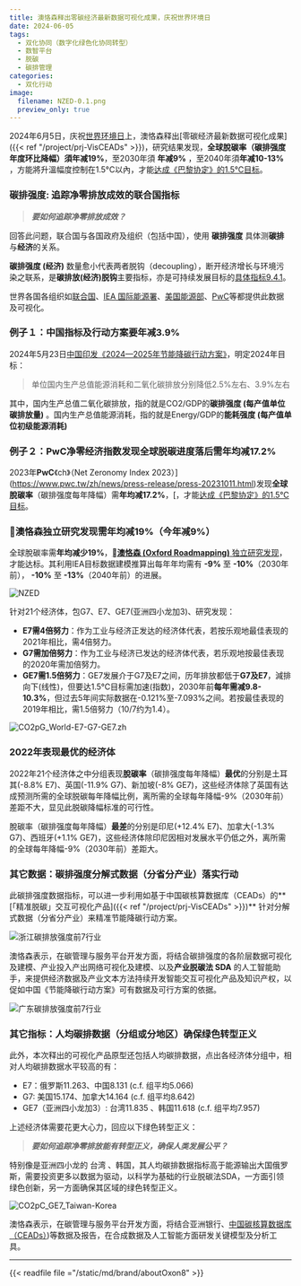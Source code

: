 ```yaml
---
title: 澳恪森释出零碳经济最新数据可视化成果，庆祝世界环境日
date: 2024-06-05
tags:
  - 双化协同（数字化绿色化协同转型）
  - 数智平台
  - 脱碳
  - 碳排管理
categories:
  - 双化行动
image:
  filename: NZED-0.1.png
  preview_only: true
---
```


2024年6月5日，庆祝[世界环境日](https://www.un.org/zh/observances/environment-day)上，澳恪森释出[零碳经济最新数据可视化成果]({{< ref "/project/prj-VisCEADs" >}})，研究结果发现，**全球脫碳率（碳排强度年度环比降幅）**須**年减19%**，至2030年須 **年减9%** ，至2040年須**年减10-13%** ，方能將升溫幅度控制在1.5°C以內，才能[达成《巴黎协定》的1.5℃目标](https://www.unep.org/interactives/emissions-gap-report/2023/zh/)。

<!--more-->

### 碳排强度: 追踪净零排放成效的联合国指标

> _**要如何追踪净零排放成效？**_

回答此问题，联合国与各国政府及组织（包括中国），使用 **碳排强度** 具体测**碳排**与**经济**的关系。

**碳排强度 (经济)** 数量愈小代表两者脱钩（decoupling），断开经济增长与环境污染之联系，是**碳排放(经济)脱钩**主要指标，亦是可持续发展目标的[具体指标9.4.1](https://w3.unece.org/SDG/en/Indicator?id=28)。

世界各国各组织如[联合国](https://w3.unece.org/SDG/en/Indicator?id=28)、[IEA 国际能源署](https://www.iea.org/data-and-statistics/charts/co2-emissions-intensity-of-gdp-1990-2021)、[美国能源部](https://www.energy.gov/articles/interactive-energy-intensity-and-carbon-intensity-numbers)、[PwC](https://www.pwc.co.uk/services/sustainability-climate-change/insights/net-zero-economy-index.html)等都提供此数据及可视化。

### 例子１：中国指标及行动方案要年减3.9%
2024年5月23日[中国印发《2024—2025年节能降碳行动方案》](https://www.gov.cn/zhengce/content/202405/content_6954322.htm)，明定2024年目标：

> 单位国内生产总值能源消耗和二氧化碳排放分别降低2.5%左右、3.9%左右

其中，国内生产总值二氧化碳排放，指的就是CO2/GDP的**碳排强度 (每产值单位碳排放量)** 。国内生产总值能源消耗，指的就是Energy/GDP的**能耗强度 (每产值单位初级能源消耗)**

### 例子２：PwC净零经济指数发现全球脱碳进度落后需**年均减17.2%**
2023年**PwC**《ch》（Net Zeronomy Index 2023）](https://www.pwc.tw/zh/news/press-release/press-20231011.html)发现**全球脫碳率**（碳排强度每年降幅）需**年均减17.2%**，[，才能[达成《巴黎协定》的1.5℃目标](https://www.unep.org/interactives/emissions-gap-report/2023/zh/)。

### 🅭澳恪森独立研究发现需**年均减19%**（今年减9%）　
全球脫碳率需**年均减少19%**，[**🅭澳恪森 (Oxford Roadmapping)** 独立研究发现](https://oxon8.netlify.app/visualization/prj-visNetZero/index.zh)，才能达标。其利用IEA目标数据建模推算出每年年均需有 **-9%** 至 **-10%**（2030年前）， **-10%** 至 **-13%**（2040年前）的进展。

![NZED](NZED-0.1.png)

针对21个经济体，包G7、E7、GE7(亚洲四小龙加3)、研究发现：
* **E7需4倍努力**：作为工业与经济正发达的经济体代表，若按乐观地最佳表现的2021年相比，需4倍努力。
* **G7需加倍努力**：作为工业与经济已发达的经济体代表，若乐观地按最佳表现的2020年需加倍努力。
* **GE7需1.5倍努力**：GE7发展介于G7及E7之间，历年排放都低于**G7及E7**，減排向下(线性)，但要达1.5℃目标需加速(指数)，2030年前**每年需减9.8-10.3%**，但过去5年间实际数据在-0.121%至-7.093%之间。若按最佳表现的2019年相比，需1.5倍努力（10/7约为1.4）。

![CO2pG_World-E7-G7-GE7.zh](CO2pG_World-E7-G7-GE7.zh.png)

### 2022年表现最优的经济体
2022年21个经济体之中分组表现**脫碳率**（碳排强度每年降幅）**最优**的分别是土耳其(-8.8% E7)、英国(-11.9% G7)、新加坡(-8% GE7)，这些经济体除了英国有达成预测所需的全球脱碳每年降幅比例，离所需的全球每年降幅-9%（2030年前）差距不大，显见此脱碳降幅标准的可行性。

脫碳率（碳排强度每年降幅）**最差**的分别是印尼(+12.4% E7)、加拿大(-1.3% G7)、西班牙(+1.1% GE7)，这些经济体除印尼因相对发展水平仍低之外，离所需的全球每年降幅-9%（2030年前）差距大。

### 其它数据：碳排强度分解式数据（分省分产业）落实行动

此碳排强度数据指标，可以进一步利用如基于中国碳核算数据库（CEADs）的**[「精准脱碳」交互可视化产品]({{< ref "/project/prj-VisCEADs" >}})** 针对分解式数据（分省分产业）来精准节能降碳行动方案。

![浙江碳排放强度前7行业](浙江碳排放强度前7行业.svg)

澳恪森表示，在碳管理与服务平台开发方面，将结合碳排强度的各阶层数据可视化及建模、产业投入产出网络可视化及建模、以及**产业脱碳法 SDA** 的人工智能助手，来提供经济数据及产业文本方法持续开发智能交互可视化产品及知识产权，以促如中国《节能降碳行动方案》可有数据及可行方案的依据。

![广东碳排放强度前7行业](广东碳排放强度前7行业.svg)

### 其它指标：人均碳排数据（分组或分地区）确保绿色转型正义

此外，本次释出的可视化产品原型还包括人均碳排数据，点出各经济体分组中，相对人均碳排数据水平较高的有：

* E7：俄罗斯11.263、中国8.131 (c.f. 组平均5.066)
* G7:  美国15.174、加拿大14.164  (c.f. 组平均8.642)
* GE7（亚洲四小龙加3）:  台湾11.835 、韩国11.618  (c.f. 组平均7.957)

上述经济体需要花更大心力，回应以下绿色转型正义：

> _**要如何追踪净零排放能有转型正义，确保人类发展公平？**_


特别像是亚洲四小龙的 台湾 、韩国，其人均碳排数据指标高于能源输出大国俄罗斯，需要投资更多以数据为驱动，以科学为基础的行业脱碳法SDA，一方面引领绿色创新，另一方面确保其区域的绿色转型正义。

![CO2pC_GE7_Taiwan-Korea](CO2pC_GE7_Taiwan-Korea.png)

澳恪森表示，在碳管理与服务平台开发方面，将结合亚洲银行、[中国碳核算数据库（CEADs）](https://www.ceads.net/))等数据及报告，在合成数据及人工智能方面研发关键模型及分析工具。

---


{{< readfile file ="/static/md/brand/aboutOxon8" >}}